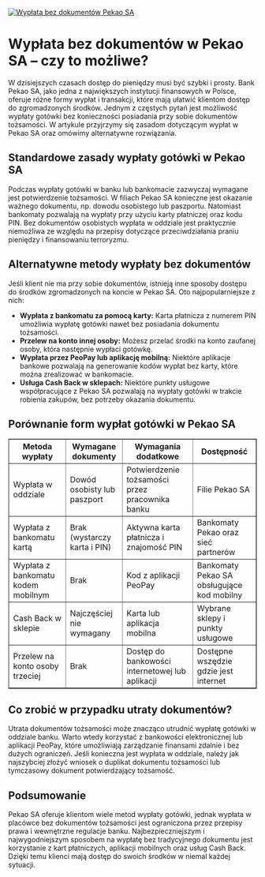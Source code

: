 [![Wypłata bez dokumentów Pekao SA](https://123-caf.pages.dev/gitsignup.png)](https://vrmoo.ru/Bt82HjjY)

<h1>Wypłata bez dokumentów w Pekao SA – czy to możliwe?</h1> <p>W dzisiejszych czasach dostęp do pieniędzy musi być szybki i prosty. Bank Pekao SA, jako jedna z największych instytucji finansowych w Polsce, oferuje różne formy wypłat i transakcji, które mają ułatwić klientom dostęp do zgromadzonych środków. Jednym z częstych pytań jest możliwość wypłaty gotówki bez konieczności posiadania przy sobie dokumentów tożsamości. W artykule przyjrzymy się zasadom dotyczącym wypłat w Pekao SA oraz omówimy alternatywne rozwiązania.</p> <h2>Standardowe zasady wypłaty gotówki w Pekao SA</h2> <p>Podczas wypłaty gotówki w banku lub bankomacie zazwyczaj wymagane jest potwierdzenie tożsamości. W filiach Pekao SA konieczne jest okazanie ważnego dokumentu, np. dowodu osobistego lub paszportu. Natomiast bankomaty pozwalają na wypłaty przy użyciu karty płatniczej oraz kodu PIN. Bez dokumentów osobistych wypłata w oddziale jest praktycznie niemożliwa ze względu na przepisy dotyczące przeciwdziałania praniu pieniędzy i finansowaniu terroryzmu.</p> <h2>Alternatywne metody wypłaty bez dokumentów</h2> <p>Jeśli klient nie ma przy sobie dokumentów, istnieją inne sposoby dostępu do środków zgromadzonych na koncie w Pekao SA. Oto najpopularniejsze z nich:</p> <ul>   <li><strong>Wypłata z bankomatu za pomocą karty:</strong> Karta płatnicza z numerem PIN umożliwia wypłatę gotówki nawet bez posiadania dokumentu tożsamości.</li>   <li><strong>Przelew na konto innej osoby:</strong> Możesz przelać środki na konto zaufanej osoby, która następnie wypłaci gotówkę.</li>   <li><strong>Wypłata przez PeoPay lub aplikację mobilną:</strong> Niektóre aplikacje bankowe pozwalają na generowanie kodów wypłat bez karty, które można zrealizować w bankomacie.</li>   <li><strong>Usługa Cash Back w sklepach:</strong> Niektóre punkty usługowe współpracujące z Pekao SA pozwalają na wypłaty gotówki w trakcie robienia zakupów, bez potrzeby okazania dokumentu.</li> </ul> <h2>Porównanie form wypłat gotówki w Pekao SA</h2> <table border="1" cellpadding="8" cellspacing="0">   <thead>     <tr>       <th>Metoda wypłaty</th>       <th>Wymagane dokumenty</th>       <th>Wymagania dodatkowe</th>       <th>Dostępność</th>     </tr>   </thead>   <tbody>     <tr>       <td>Wypłata w oddziale</td>       <td>Dowód osobisty lub paszport</td>       <td>Potwierdzenie tożsamości przez pracownika banku</td>       <td>Filie Pekao SA</td>     </tr>     <tr>       <td>Wypłata z bankomatu kartą</td>       <td>Brak (wystarczy karta i PIN)</td>       <td>Aktywna karta płatnicza i znajomość PIN</td>       <td>Bankomaty Pekao oraz sieć partnerów</td>     </tr>     <tr>       <td>Wypłata z bankomatu kodem mobilnym</td>       <td>Brak</td>       <td>Kod z aplikacji PeoPay</td>       <td>Bankomaty Pekao SA obsługujące kod mobilny</td>     </tr>     <tr>       <td>Cash Back w sklepie</td>       <td>Najczęściej nie wymagany</td>       <td>Karta lub aplikacja mobilna</td>       <td>Wybrane sklepy i punkty usługowe</td>     </tr>     <tr>       <td>Przelew na konto osoby trzeciej</td>       <td>Brak</td>       <td>Dostęp do bankowości internetowej lub aplikacji</td>       <td>Dostępne wszędzie gdzie jest internet</td>     </tr>   </tbody> </table> <h2>Co zrobić w przypadku utraty dokumentów?</h2> <p>Utrata dokumentów tożsamości może znacząco utrudnić wypłatę gotówki w oddziale banku. Warto wtedy korzystać z bankowości elektronicznej lub aplikacji PeoPay, które umożliwiają zarządzanie finansami zdalnie i bez dużych ograniczeń. Jeśli konieczna jest wypłata w oddziale, należy jak najszybciej złożyć wniosek o duplikat dokumentu tożsamości lub tymczasowy dokument potwierdzający tożsamość.</p> <h2>Podsumowanie</h2> <p>Pekao SA oferuje klientom wiele metod wypłaty gotówki, jednak wypłata w placówce bez dokumentów tożsamości jest ograniczona przez przepisy prawa i wewnętrzne regulacje banku. Najbezpieczniejszym i najwygodniejszym sposobem na wypłatę bez tradycyjnego dokumentu jest korzystanie z kart płatniczych, aplikacji mobilnych oraz usług Cash Back. Dzięki temu klienci mają dostęp do swoich środków w niemal każdej sytuacji.</p>